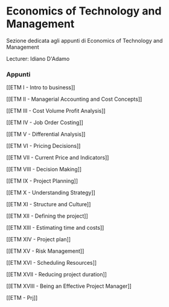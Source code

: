 

# Economics of Technology and Management

Sezione dedicata agli appunti di Economics of Technology and Management

Lecturer: Idiano D'Adamo

### Appunti

[[ETM I - Intro to business]]

[[ETM II - Managerial Accounting and Cost Concepts]]

[[ETM III - Cost Volume Profit Analysis]]

[[ETM IV - Job Order Costing]]

[[ETM V - Differential Analysis]]

[[ETM VI - Pricing Decisions]]

[[ETM VII - Current Price and Indicators]]

[[ETM VIII - Decision Making]]

[[ETM IX - Project Planning]]

[[ETM X - Understanding Strategy]]

[[ETM XI - Structure and Culture]]

[[ETM XII - Defining the project]]

[[ETM XIII - Estimating time and costs]]

[[ETM XIV - Project plan]]

[[ETM XV - Risk Management]]

[[ETM XVI - Scheduling Resources]]

[[ETM XVII - Reducing project duration]]

[[ETM XVIII - Being an Effective Project Manager]]

[[ETM - Prj]]
